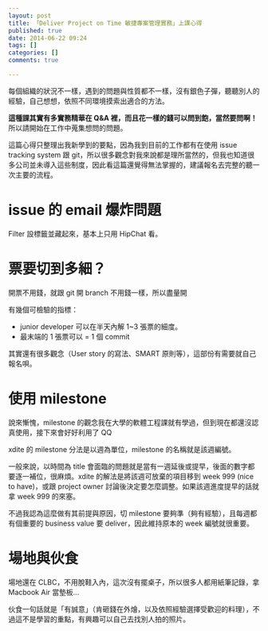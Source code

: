 ```yaml
---
layout: post
title: 「Deliver Project on Time 敏捷專案管理實務」上課心得
published: true
date: 2014-06-22 09:24
tags: []
categories: []
comments: true

---
```

每個組織的狀況不一樣，遇到的問題與性質都不一樣，沒有銀色子彈，聽聽別人的經驗，自己想想，依照不同環境摸索出適合的方法。

**這種課其實有多實務精華在 Q&A 裡，而且花一樣的錢可以問到飽，當然要問啊！** 所以請開始在工作中蒐集想問的問題。

這篇心得只整理出我新學到的要點，因為我到目前的工作都有在使用 issue tracking system 跟 git，所以很多觀念對我來說都是理所當然的，但我也知道很多公司並未導入這些制度，因此看這篇還覺得無法掌握的，建議報名去完整的聽一次主要的流程。

# issue 的 email 爆炸問題

Filter 設標籤並藏起來，基本上只用 HipChat 看。

# 票要切到多細？

開票不用錢，就跟 git 開 branch 不用錢一樣，所以盡量開

有幾個可檢驗的指標：

* junior developer 可以在半天內解 1~3 張票的細度。
* 最末端的 1 張票可以 = 1 個 commit

其實還有很多觀念（User story 的寫法、SMART 原則等），這部份有需要就自己報名唄。

# 使用 milestone

說來慚愧，milestone 的觀念我在大學的軟體工程課就有學過，但到現在都還沒認真使用，接下來會好好利用了 QQ

xdite 的 milestone 分法是以週為單位，milestone 的名稱就是該週編號。

一般來說，以時間為 title 會面臨的問題就是當有一週延後或提早，後面的數字都要逐一補位，很麻煩。xdite 的解法是將該週可放棄的項目移到 week 999 (nice to have)，或跟 project owner 討論後決定要怎麼調整。如果該週進度提早的話就拿 week 999 的來塞。

不過我認為這麼做有其前提與原因，切 milestone 要夠準（夠有經驗），且每週都有個重要的 business value 要 deliver，因此維持原本的 week 編號就很重要。

# 場地與伙食

場地還在 CLBC，不用脫鞋入內，這次沒有擺桌子，所以很多人都用紙筆記錄，拿 Macbook Air 當墊板... 

伙食一句話就是「有誠意」（肯砸錢在外燴，以及依照經驗選擇受歡迎的料理），不過這不是學習的重點，有興趣可以自己去找別人拍的照片。
